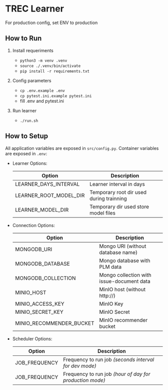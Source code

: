 # TREC Learner

For production config, set ENV to production

## How to Run

1. Install requeriments
    - `python3 -m venv .venv`
    - `source ./.venv/bin/activate`
    - `pip install -r requirements.txt`
   
2. Config parameters
    - `cp .env.example .env`
    - `cp pytest.ini.example pytest.ini`
    - fill .env and pytest.ini

3. Run learner
    - `./run.sh`

## How to Setup

All application variables are exposed in `src/config.py`. Container variables are exposed in `.env`:

- Learner Options:

    | Option | Description |
    |--------|-------------|
    | LEARNER_DAYS_INTERVAL | Learner interval in days |
    | LEARNER_ROOT_MODEL_DIR | Temporary root dir used during trainning |
    | LEARNER_MODEL_DIR | Temporary dir used store model files |

- Connection Options:

    | Option | Description |
    |--------|-------------|
    | MONGODB_URI | Mongo URI (without database name) |
    | MONGODB_DATABASE | Mongo database with PLM data |
    | MONGODB_COLLECTION | Mongo collection with issue-document data |
    | MINIO_HOST | MinIO host (without http://) |
    | MINIO_ACCESS_KEY | MinIO Key |
    | MINIO_SECRET_KEY | MinIO Secret |
    | MINIO_RECOMMENDER_BUCKET | MinIO recommender bucket |

- Scheduler Options:

    | Option | Description |
    |--------|-------------|
    | JOB_FREQUENCY | Frequency to run job _(seconds interval for dev mode)_ |
    | JOB_FREQUENCY | Frequency to run job _(hour of day for production mode)_ |
